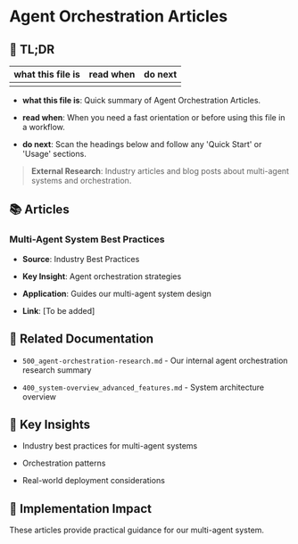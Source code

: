 <!-- CONTEXT_REFERENCE: 400_context-priority-guide.md -->
<!-- MODULE_REFERENCE: 400_deployment-environment-guide.md -->
<!-- MODULE_REFERENCE: 400_system-overview.md -->

# Agent Orchestration Articles

<a id="tldr"></a>

## 🔎 TL;DR

| what this file is | read when | do next |
|---|---|---|
|  |  |  |

- **what this file is**: Quick summary of Agent Orchestration Articles.

- **read when**: When you need a fast orientation or before using this file in a workflow.

- **do next**: Scan the headings below and follow any 'Quick Start' or 'Usage' sections.


> **External Research**: Industry articles and blog posts about multi-agent systems and orchestration.

## 📚 **Articles**

### **Multi-Agent System Best Practices**

- **Source**: Industry Best Practices

- **Key Insight**: Agent orchestration strategies

- **Application**: Guides our multi-agent system design

- **Link**: [To be added]

## 🔗 **Related Documentation**

- `500_agent-orchestration-research.md` - Our internal agent orchestration research summary

- `400_system-overview_advanced_features.md` - System architecture overview

## 📖 **Key Insights**

- Industry best practices for multi-agent systems

- Orchestration patterns

- Real-world deployment considerations

## 🎯 **Implementation Impact**

These articles provide practical guidance for our multi-agent system.